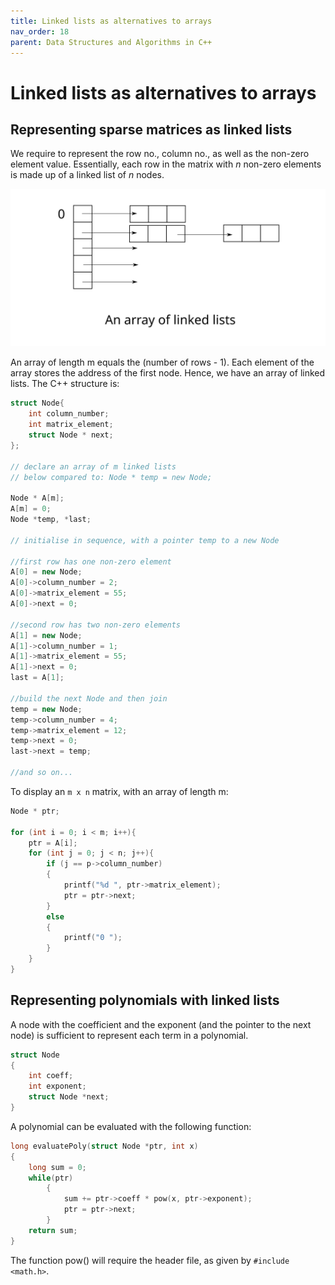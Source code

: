 ```yaml
---
title: Linked lists as alternatives to arrays
nav_order: 18
parent: Data Structures and Algorithms in C++
---
```


# Linked lists as alternatives to arrays

## Representing sparse matrices as linked lists

We require to represent the row no., column no., as well as the non-zero element value. Essentially, each row in the matrix with _n_ non-zero elements is made up of a linked list of _n_ nodes.

![](./images/arrayOfLinkedLists.svg)

An array of length m equals the (number of rows - 1). Each element of the array stores the address of the first node. Hence, we have an array of linked lists. The C++ structure is:

```cpp
struct Node{
    int column_number;
    int matrix_element;
    struct Node * next;
};

// declare an array of m linked lists
// below compared to: Node * temp = new Node;

Node * A[m];
A[m] = 0;
Node *temp, *last;

// initialise in sequence, with a pointer temp to a new Node

//first row has one non-zero element
A[0] = new Node;
A[0]->column_number = 2;
A[0]->matrix_element = 55;
A[0]->next = 0;

//second row has two non-zero elements
A[1] = new Node;
A[1]->column_number = 1;
A[1]->matrix_element = 55;
A[1]->next = 0;
last = A[1];

//build the next Node and then join
temp = new Node;
temp->column_number = 4;
temp->matrix_element = 12;
temp->next = 0;
last->next = temp;

//and so on...
```

To display an `m x n` matrix, with an array of length m:

```cpp
Node * ptr;

for (int i = 0; i < m; i++){
    ptr = A[i];
    for (int j = 0; j < n; j++){
        if (j == p->column_number)
        {
            printf("%d ", ptr->matrix_element);
            ptr = ptr->next;
        }
        else
        {
            printf("0 ");
        }
    }
}
```

## Representing polynomials with linked lists

A node with the coefficient and the exponent (and the pointer to the next node) is sufficient to represent each term in a polynomial.

```cpp
struct Node
{
    int coeff;
    int exponent;
    struct Node *next;
}
```

A polynomial can be evaluated with the following function:

```cpp
long evaluatePoly(struct Node *ptr, int x)
{
    long sum = 0;
    while(ptr)
        {        
            sum += ptr->coeff * pow(x, ptr->exponent);        
            ptr = ptr->next;
        }
    return sum;
}
```

The function pow() will require the header file, as given by `#include <math.h>`.
